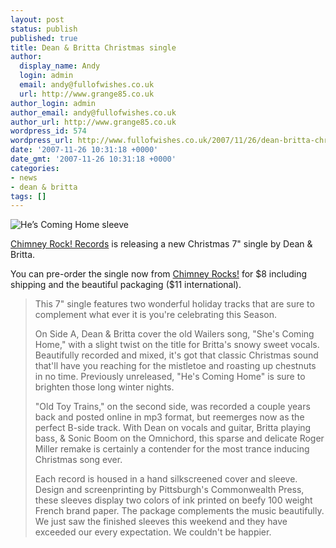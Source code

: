 ```yaml
---
layout: post
status: publish
published: true
title: Dean & Britta Christmas single
author:
  display_name: Andy
  login: admin
  email: andy@fullofwishes.co.uk
  url: http://www.grange85.co.uk
author_login: admin
author_email: andy@fullofwishes.co.uk
author_url: http://www.grange85.co.uk
wordpress_id: 574
wordpress_url: http://www.fullofwishes.co.uk/2007/11/26/dean-britta-christmas-single/
date: '2007-11-26 10:31:18 +0000'
date_gmt: '2007-11-26 10:31:18 +0000'
categories:
- news
- dean & britta
tags: []
---
```

<div class="imagebox-a"><span class="removed_link" title="http://www.fullofwishes.co.uk/2007/11/26/dean-britta-christmas-single/hes-coming-home-sleeve/"><img src="http://www.fullofwishes.co.uk/wp/wp-content/uploads/2007/11/dandbfrontpage.thumbnail.JPG" alt='He’s Coming Home sleeve' /></span></div>
<p><a href="http://www.chimneyrocks.org/hescominghome.html">Chimney Rock! Records</a> is releasing a new Christmas 7" single by Dean & Britta.</p>
<p>You can pre-order the single now from <a href="http://www.chimneyrocks.org/HesComingHome7record.Buyitnow..html">Chimney Rocks!</a> for $8 including shipping and the beautiful packaging ($11 international).</p>
<blockquote><p>This 7" single features two wonderful holiday tracks that are sure to complement what ever it is you're celebrating this Season.</p>
<p>On Side A, Dean & Britta cover the old Wailers song, "She's Coming Home," with a slight twist on the title for Britta's snowy sweet vocals.  Beautifully recorded and mixed, it's got that classic Christmas sound that'll have you reaching for the mistletoe and roasting up chestnuts in no time.  Previously unreleased, "He's Coming Home" is sure to brighten those long winter nights.</p>
<p>"Old Toy Trains," on the second side, was recorded a couple years back and posted online in mp3 format, but reemerges now as the perfect B-side track.  With Dean on vocals and guitar, Britta playing bass, & Sonic Boom on the Omnichord, this sparse and delicate Roger Miller remake is certainly a contender for the most trance inducing Christmas song ever.</p>
<p>Each record is housed in a hand silkscreened cover and sleeve.  Design and screenprinting by Pittsburgh's Commonwealth Press, these sleeves display two colors of ink printed on beefy 100 weight French brand paper.  The package complements the music beautifully.  We just saw the finished sleeves this weekend and they have exceeded our every expectation. We couldn't be happier.</p>
</blockquote>
